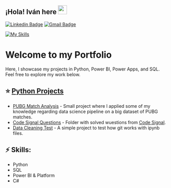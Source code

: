 ## ¡Hola! **Iván** here <img src="https://media.giphy.com/media/hvRJCLFzcasrR4ia7z/giphy.gif" width="28px" height="28px">
[![Linkedin Badge](https://img.shields.io/badge/-itravisany-blue?style=flat-square&logo=Linkedin&logoColor=white&link=https://www.linkedin.com/in/itravisany)](https://www.linkedin.com/in/itravisany) [![Gmail Badge](https://img.shields.io/badge/-itravisany@gmail.com-c14438?style=flat-square&logo=Gmail&logoColor=white&link=mailto:itravisany@gmail.com)](mailto:itravisany@gmail.com)

[![My Skills](https://skillicons.dev/icons?i=vscode,unity,github,obsidian)](https://skillicons.dev)

# Welcome to my Portfolio

Here, I showcase my projects in Python, Power BI, Power Apps, and SQL. Feel free to explore my work below.

## ⭐️ [Python Projects](Python/)
- [PUBG Match Analysis](Python/PUBG%20Match%20Analysis/) - Small project where I applied some of my knowledge regarding data science pipeline on a big dataset of PUBG matches.
- [Code Signal Questions](Python/Code%20Signal/) - Folder with solved wuestions from [Code Signal](https://app.codesignal.com).
- [Data Cleaning Test](Python/Test) - A simple project to test how git works with ipynb files.

## ⚡ Skills: 
- Python
- SQL
- Power BI & Platform
- C#
